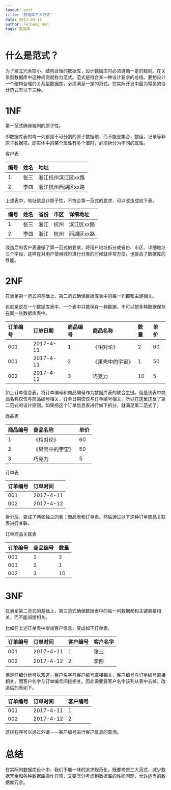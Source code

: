 ```yaml
---
layout: post
title: '数据库三大范式'
date: 2017-04-11
author: Feihang Han
tags: 数据库
---
```


# 什么是范式？

为了建立冗余较小、结构合理的数据库，设计数据库时必须遵循一定的规则。在关系型数据库中这种规则就称为范式。范式是符合某一种设计要求的总结。要想设计一个结构合理的关系型数据库，必须满足一定的范式。在实际开发中最为常见的设计范式有以下三种。

# 1NF

第一范式确保每列的原子性。

即数据库表的每一列都是不可分割的原子数据项，而不能是集合，数组，记录等非原子数据项。即实体中的某个属性有多个值时，必须拆分为不同的属性。

客户表

| 编号 | 姓名 | 地址 |
| :--- | :--- | :--- |
| 1 | 张三 | 浙江杭州滨江区xx路 |
| 2 | 李四 | 浙江杭州西湖区xx路 |

上述表中，地址信息非原子性，不符合第一范式的要求，可以改造成如下表。

| 编号 | 姓名 | 省份 | 市区 | 详细地址 |
| :--- | :--- | :--- | :--- | :--- |
| 1 | 张三 | 浙江 | 杭州 | 滨江区xx路 |
| 2 | 李四 | 浙江 | 杭州 | 西湖区xx路 |

改造后的客户表遵循了第一范式的要求，将用户地址拆分成省份、市区、详细地址三个字段，这样在对用户使用城市进行分类的时候就非常方便，也提高了数据库的性能。

# 2NF

在满足第一范式的基础上，第二范式确保数据库表中的每一列都和主键相关。

也就是说在一个数据库表中，一个表中只能保存一种数据，不可以把多种数据保存在同一张数据库表中。

| 订单编号 | 订单日期 | 商品编号 | 商品名称 | 数量 | 单价 |
| :--- | :--- | :--- | :--- | :--- | :--- |
| 001 | 2017-4-11 | 1 | 《相对论》 | 2 | 60 |
| 001 | 2017-4-11 | 2 | 《果壳中的宇宙》 | 1 | 50 |
| 002 | 2017-4-12 | 3 | 巧克力 | 10 | 5 |

如上订单信息表，将订单编号和商品编号作为数据库表的联合主键。但是该表中商品名称仅仅与商品编号相关，订单日期仅仅与订单编号相关，所以在这里违反了第二范式的设计原则。如果把这个订单信息表进行如下拆分，就满足第二范式了。

商品表

| 商品编号 | 商品名称 | 单价 |
| :--- | :--- | :--- |
| 1 | 《相对论》 | 60 |
| 2 | 《果壳中的宇宙》 | 50 |
| 3 | 巧克力 | 5 |

订单表

| 订单编号 | 订单时间 |
| :--- | :--- |
| 001 | 2017-4-11 |
| 002 | 2017-4-12 |

拆分后，变成了两张独立的表：商品表和订单表。然后通过以下这种订单商品关联表进行关联。

订单商品关联表

| 订单编号 | 商品编号 | 数量 |
| :--- | :--- | :--- |
| 001 | 1 | 2 |
| 001 | 2 | 1 |
| 002 | 3 | 10 |

# 3NF

在满足第二范式的基础上，第三范式确保数据表中的每一列数据都和主键直接相关，而不能间接相关。

比如在上述订单表中增加客户信息，变成如下订单表。

| 订单编号 | 订单时间 | 客户编号 | 客户名字 |
| :--- | :--- | :--- | :--- |
| 001 | 2017-4-11 | 1 | 张三 |
| 002 | 2017-4-12 | 2 | 李四 |

但是仔细分析可以知道，客户名字与客户编号直接相关，客户编号与订单编号直接相关，而客户名字与订单编号间接相关。因此需要将客户名字该列从表中去掉。改造后的表如下。

| 订单编号 | 订单时间 | 客户编号 |
| :--- | :--- | :--- |
| 001 | 2017-4-11 | 1 |
| 002 | 2017-4-12 | 2 |

这样程序可以通过外键——客户编号进行客户信息的查询。

# 总结

在实际的数据库设计中，我们不能一味的追求规范化，既要考虑三大范式，减少数据冗余和各种数据库操作异常，又要充分考虑到数据库的性能问题，允许适当的数据库冗余。



